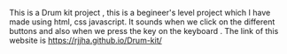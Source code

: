 This is a Drum kit project , this is a begineer's level project which I have made using html, css javascript. It sounds when we click on the different buttons and also when 
we press the key on the keyboard . The link of this website is  https://rjjha.github.io/Drum-kit/

